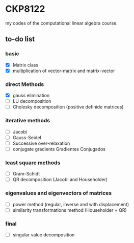 # CKP8122
my codes of the computational linear algebra course. 

## to-do list
### basic
 - [x] Matrix class
 - [x] multiplication of vector-matrix and matrix-vector

### direct Methods
 - [x] gauss elimination
 - [ ] LU decomposition
 - [ ] Cholesky decomposition (positive definide matrices)
  
### iterative methods
 - [ ] Jacobi
 - [ ] Gauss-Seidel
 - [ ] Successive over-relaxation
 - [ ] conjugate gradients Gradientes Conjugados

### least square methods
 - [ ] Gram-Schidt
 - [ ] QR decomposition (Jacobi and Householder)

### eigenvalues and eigenvectors of matrices
 - [ ] power method (regular, inverse and with displacement)
 - [ ] similarity transformations method (Householder + QR)
 
### final
 - [ ] singular value decomposition

